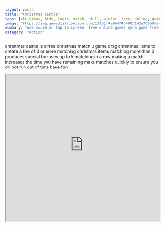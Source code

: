 ```yaml
---
layout: posts
title: "Christmas Castle"
tags: [christmas, kids, logic, match, skill, winter, free, online, games, oyna, game, free, games, play, play, games]
image: "https://img.gamedistribution.com/13961f4a9bd7434685143a769b9de467.jpg"
summary: "use mouse or tap to screen  free online games oyna game free games play play games"
category: "Action"
---
```


christmas castle is a free christmas match 3 game drag christmas items to create a line of 3 or more matching christmas items matching more than 3 produces special bonuses up to 5 matching in a row making a match increases the time you have remaining make matches quickly to ensure you do not run out of time have fun

<iframe width="100%" height="480px;" src="https://html5.gamedistribution.com/13961f4a9bd7434685143a769b9de467/"></iframe>